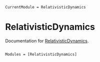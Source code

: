 ```@meta
CurrentModule = RelativisticDynamics
```

# RelativisticDynamics

Documentation for [RelativisticDynamics](https://github.com/tomkimpson/RelativisticDynamics.jl).

```@index
```

```@autodocs
Modules = [RelativisticDynamics]
```

